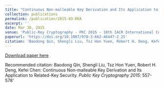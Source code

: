 ```yaml
---
title: "Continuous Non-malleable Key Derivation and Its Application to Related-Key Security."
collection: publications
permalink: /publication/2015-03-RKA
excerpt: ''
date: Mar 30, 2015
venue: 'Public-Key Cryptography - PKC 2015 - 18th IACR International Conference on Practice and Theory in Public-Key Cryptography, Gaithersburg, MD, USA, March 30 - April 1, 2015, Proceedings'
paperurl: 'https://doi.org/10.1007/978-3-662-46447-2_25'
citation: 'Baodong Qin, Shengli Liu, Tsz Hon Yuen, Robert H. Deng, Kefei Chen: Continuous Non-malleable Key Derivation and Its Application to Related-Key Security. Public Key Cryptography 2015: 557-578'
---
```


[Download paper here](https://doi.org/10.1007/978-3-662-46447-2_25)

Recommended citation: 	Baodong Qin, Shengli Liu, Tsz Hon Yuen, Robert H. Deng, Kefei Chen: Continuous Non-malleable Key Derivation and Its Application to Related-Key Security. <i>Public Key Cryptography 2015</i>: 557-578' 
